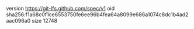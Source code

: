 version https://git-lfs.github.com/spec/v1
oid sha256:f1a68c0f1ce6553750fe6ee96b4fea64a8099e686a1074c8dc1b4ad2aac096a0
size 12748
